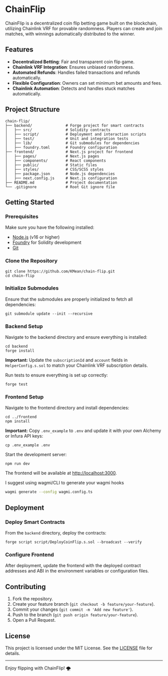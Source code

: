 ChainFlip
=========

ChainFlip is a decentralized coin flip betting game built on the blockchain, utilizing Chainlink VRF for provable randomness. Players can create and join matches, with winnings automatically distributed to the winner.

Features
--------

-   **Decentralized Betting**: Fair and transparent coin flip game.
-   **Chainlink VRF Integration**: Ensures unbiased randomness.
-   **Automated Refunds**: Handles failed transactions and refunds automatically.
-   **Flexible Configuration**: Owners can set minimum bet amounts and fees.
-   **Chainlink Automation**: Detects and handles stuck matches automatically.

Project Structure
-----------------

```
chain-flip/
├── backend/               # Forge project for smart contracts
│   ├── src/               # Solidity contracts
│   ├── script/            # Deployment and interaction scripts
│   ├── test/              # Unit and integration tests
│   ├── lib/               # Git submodules for dependencies
│   ├── foundry.toml       # Foundry configuration
├── frontend/              # Next.js project for frontend
│   ├── pages/             # Next.js pages
│   ├── components/        # React components
│   ├── public/            # Static files
│   ├── styles/            # CSS/SCSS styles
│   ├── package.json       # Node.js dependencies
│   ├── next.config.js     # Next.js configuration
├── README.md              # Project documentation
└── .gitignore             # Root Git ignore file

```

Getting Started
---------------

### Prerequisites

Make sure you have the following installed:

-   [Node.js](https://nodejs.org/) (v16 or higher)
-   [Foundry](https://getfoundry.sh/) for Solidity development
-   [Git](https://git-scm.com/)

### Clone the Repository

```
git clone https://github.com/KMean/chain-flip.git
cd chain-flip

```

### Initialize Submodules

Ensure that the submodules are properly initialized to fetch all dependencies:

```
git submodule update --init --recursive

```

### Backend Setup

Navigate to the backend directory and ensure everything is installed:

```
cd backend
forge install

```

**Important:** Update the `subscriptionId` and `account` fields in `HelperConfig.s.sol` to match your Chainlink VRF subscription details.

Run tests to ensure everything is set up correctly:

```
forge test

```

### Frontend Setup

Navigate to the frontend directory and install dependencies:

```
cd ../frontend
npm install

```

**Important:** Copy `.env_example` to `.env` and update it with your own Alchemy or Infura API keys:

```
cp .env_example .env

```

Start the development server:

```
npm run dev

```

The frontend will be available at [http://localhost:3000](http://localhost:3000/).

I suggest using wagmi/CLI to generate your wagmi hooks
```bash
wagmi generate --config wagmi.config.ts
```

Deployment
----------

### Deploy Smart Contracts

From the `backend` directory, deploy the contracts:

```
forge script script/DeployCoinFlip.s.sol --broadcast --verify

```

### Configure Frontend

After deployment, update the frontend with the deployed contract addresses and ABI in the environment variables or configuration files.

Contributing
------------

1.  Fork the repository.
2.  Create your feature branch (`git checkout -b feature/your-feature`).
3.  Commit your changes (`git commit -m 'Add new feature'`).
4.  Push to the branch (`git push origin feature/your-feature`).
5.  Open a Pull Request.

License
-------

This project is licensed under the MIT License. See the [LICENSE](https://chatgpt.com/c/LICENSE) file for details.

* * * * *

Enjoy flipping with ChainFlip! 🌪️